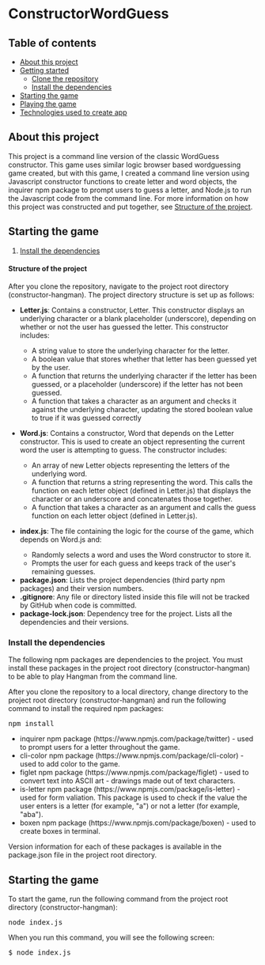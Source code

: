 # ConstructorWordGuess

## Table of contents
  * [About this project](#about-this-project)
  * [Getting started](#contribute)
    * [Clone the repository](#clone-repository)
    * [Install the dependencies](#dependencies)
  * [Starting the game](#start-game)
  * [Playing the game](#play-game)
  * [Technologies used to create app](#technologies-used)

## <a name="about-this-project"></a> About this project
This project is a command line version of the classic WordGuess constructor. This game uses similar logic browser based wordguessing game created, but with this game, I created a command line version using Javascript constructor functions to create letter and word objects, the inquirer npm package to prompt users to guess a letter, and Node.js to run the Javascript code from the command line. For more information on how this project was constructed and put together, see [Structure of the project](#structure-of-project).

## Starting the game
  1. [Install the dependencies](#dependencies)

#### <a name="structure-of-project"></a> Structure of the project
<p>After you clone the repository, navigate to the project root directory (constructor-hangman). The project directory structure is set up as follows:</p>
<ul>
  <li> 
  	<p><b>Letter.js</b>: Contains a constructor, Letter. This constructor displays an underlying character or a blank placeholder             (underscore), depending on whether or not the user has guessed the letter. This constructor includes:</p>
  	<ul>
  		<li>A string value to store the underlying character for the letter.</li>
  		<li>A boolean value that stores whether that letter has been guessed yet by the user.</li>
  		<li>A function that returns the underlying character if the letter has been guessed, or a placeholder (underscore) if the letter has not been guessed.</li>
  		<li>A function that takes a character as an argument and checks it against the underlying character, updating the stored boolean value to true if it was guessed correctly</li>
  	</ul>
  </li>
  <li>
  	<p><b>Word.js</b>: Contains a constructor, Word that depends on the Letter constructor. This is used to create an object representing the current word the user is attempting to guess. The constructor includes:</p>
  	<ul>
  		<li>An array of new Letter objects representing the letters of the underlying word.</li>
  		<li>A function that returns a string representing the word. This calls the function on each letter object (defined in Letter.js) that displays the character or an underscore and concatenates those together.</li>
  		<li>A function that takes a character as an argument and calls the guess function on each letter object (defined in Letter.js).</li>
  	</ul>
  </li>
  <li>
  	<p><b>index.js</b>: The file containing the logic for the course of the game, which depends on Word.js and:</p>
  	<ul>
  		<li>Randomly selects a word and uses the Word constructor to store it.</li>
  		<li>Prompts the user for each guess and keeps track of the user's remaining guesses.</li>
  	</ul>
  </li>
  <li><b>package.json</b>: Lists the project dependencies (third party npm packages) and their version numbers.</li>
  <li><b>.gitignore</b>: Any file or directory listed inside this file will not be tracked by GitHub when code is committed.</li>
  <li><b>package-lock.json</b>: Dependency tree for the project. Lists all the dependencies and their versions.</li>
</ul>

### <a name="dependencies"></a> Install the dependencies
<p>The following npm packages are dependencies to the project. You must install these packages in the project root directory (constructor-hangman) to be able to play Hangman from the command line.</p>
<p>After you clone the repository to a local directory, change directory to the project root directory (constructor-hangman) and run the following command to install the required npm packages:</p>
<pre>npm install</pre>
<ul>
	<li>inquirer npm package (https://www.npmjs.com/package/twitter) - used to prompt users for a letter throughout the game.</li>
	<li>cli-color npm package (https://www.npmjs.com/package/cli-color) - used to add color to the game.</li>
  	<li>figlet npm package (https://www.npmjs.com/package/figlet) - used to convert text into ASCII art - drawings made out of text characters.</li>
  	<li>is-letter npm package (https://www.npmjs.com/package/is-letter) - used for form valiation. This package is used to check if the value the user enters is a letter (for example, "a") or not a letter (for example, "aba").</li>
  	<li>boxen npm package (https://www.npmjs.com/package/boxen) - used to create boxes in terminal.</li>
</ul>
<p>Version information for each of these packages is available in the package.json file in the project root directory.</p>


## <a name="start-game"></a> Starting the game
<p>To start the game, run the following command from the project root directory (constructor-hangman):</p>
<pre>node index.js</pre>
<p>When you run this command, you will see the following screen:</p>
<pre>
$ node index.js

